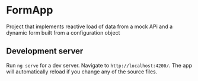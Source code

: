 # FormApp

Project that implements reactive load of data from a mock APi and a dynamic form built from a configuration object

## Development server

Run `ng serve` for a dev server. Navigate to `http://localhost:4200/`. The app will automatically reload if you change any of the source files.
